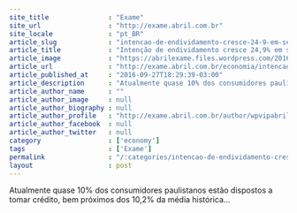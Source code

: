 ```yaml
---
site_title               : "Exame"
site_url                 : "http://exame.abril.com.br"
site_locale              : "pt_BR"
article_slug             : "intencao-de-endividamento-cresce-24-9-em-setembro"
article_title            : "Intenção de endividamento cresce 24,9% em setembro"
article_image            : "https://abrilexame.files.wordpress.com/2016/10/size_960_16_9_128219233.jpg?quality=70&strip=all&w=960"
article_url              : "http://exame.abril.com.br/economia/intencao-de-endividamento-cresce-24-9-em-setembro/"
article_published_at     : "2016-09-27T18:29:39-03:00"
article_description      : "Atualmente quase 10% dos consumidores paulistanos estão dispostos a tomar crédito, bem próximos dos 10,2% da média histórica..."
article_author_name      : ""
article_author_image     : null
article_author_biography : null
article_author_profile   : "http://exame.abril.com.br/author/wpvipabril/"
article_author_facebook  : null
article_author_twitter   : null
category                 : ['economy']
tags                     : ['Exame']
permalink                : "/:categories/intencao-de-endividamento-cresce-24-9-em-setembro/"
layout                   : post
---
```


Atualmente quase 10% dos consumidores paulistanos estão dispostos a tomar crédito, bem próximos dos 10,2% da média histórica...
